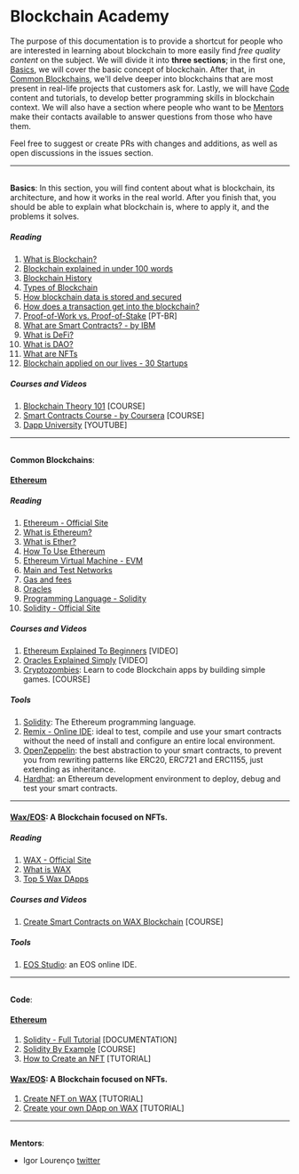 
# Blockchain Academy

The purpose of this documentation is to provide a shortcut for people who are interested in learning about blockchain to more easily find _free quality content_ on the subject. We will divide it into **three sections**; in the first one, [Basics](#basics), we will cover the basic concept of blockchain. After that, in [Common Blockchains](#common-blockchains), we'll delve deeper into blockchains that are most present in real-life projects that customers ask for. Lastly, we will have [Code](#code) content and tutorials, to develop better programming skills in blockchain context. We will also have a section where people who want to be [Mentors](#mentors) make their contacts available to answer questions from those who have them.    

Feel free to suggest or create PRs with changes and additions, as well as open discussions in the issues section.

---
<a id="basics"></a>     
**Basics**: In this section, you will find content about what is blockchain, its architecture, and how it works in the real world. After you finish that, you should be able to explain what blockchain is, where to apply it, and the problems it solves.     
##### Reading
1. [What is Blockchain?](https://www.investopedia.com/terms/b/blockchain.asp)
2. [Blockchain explained in under 100 words](https://www2.deloitte.com/ch/en/pages/strategy-operations/articles/blockchain-explained.html)
3. [Blockchain History](https://en.wikipedia.org/wiki/Blockchain#History)
4. [Types of Blockchain](https://en.wikipedia.org/wiki/Blockchain#Types)
5. [How blockchain data is stored and secured](https://www.euromoney.com/learning/blockchain-explained/how-blockchain-data-is-stored-and-secured)
6. [How does a transaction get into the blockchain?](https://www.euromoney.com/learning/blockchain-explained/how-transactions-get-into-the-blockchain)
7. [Proof-of-Work vs. Proof-of-Stake](https://medium.com/swissborg/proof-of-work-vs-proof-of-stake-translated-by-hashiva-pedro-lima-c136e3b5faaa) [PT-BR]
8. [What are Smart Contracts? - by IBM](https://www.ibm.com/topics/smart-contracts)
9. [What is DeFi?](https://forkast.news/explainer-decentralized-finance-defi-guide/)
10. [What is DAO?](https://coinmarketcap.com/alexandria/article/what-is-a-dao)
11. [What are NFTs](https://www.forbes.com/advisor/investing/nft-non-fungible-token/)
12. [Blockchain applied on our lives - 30 Startups](https://builtin.com/blockchain/blockchain-applications)

##### Courses and Videos
1. [Blockchain Theory 101](https://www.udemy.com/course/blockchain-theory-101/) [COURSE]
2. [Smart Contracts Course - by Coursera](https://www.coursera.org/learn/smarter-contracts) [COURSE]
3. [Dapp University](https://www.youtube.com/channel/UCY0xL8V6NzzFcwzHCgB8orQ) [YOUTUBE]


---
<a id="common-blockchains"></a>     
**Common Blockchains**: 
#### [Ethereum](https://ethereum.org/)
##### Reading
1. [Ethereum - Official Site](https://ethereum.org/)
2. [What is Ethereum?](https://www.investopedia.com/terms/e/ethereum.asp)
3. [What is Ether?](https://ethereum.org/en/eth/)
4. [How To Use Ethereum](https://www.coindesk.com/learn/ethereum-101/how-to-use-ethereum)
5. [Ethereum Virtual Machine - EVM](https://ethereum.org/en/developers/docs/evm/)
6. [Main and Test Networks](https://ethereum.org/en/developers/docs/networks/)
7. [Gas and fees](https://ethereum.org/en/developers/docs/gas/)
8. [Oracles](https://ethereum.org/en/developers/docs/oracles/)
9. [Programming Language - Solidity](https://docs.soliditylang.org/en/v0.8.6/)
10. [Solidity - Official Site](https://docs.soliditylang.org/en/v0.8.6/)


##### Courses and Videos
1. [Ethereum Explained To Beginners](https://www.youtube.com/watch?v=jxLkbJozKbY&ab_channel=99Bitcoins) [VIDEO]
2. [Oracles Explained Simply](https://www.youtube.com/watch?v=m64dLRjJ9Bs&ab_channel=Hashoshi) [VIDEO]
3. [Cryptozombies](https://cryptozombies.io/): Learn to code Blockchain apps by building simple games. [COURSE]


##### Tools
1. [Solidity](https://docs.soliditylang.org/en/v0.8.6/): The Ethereum programming language.
2. [Remix - Online IDE](https://remix.ethereum.org/): ideal to test, compile and use your smart contracts without the need of install and configure an entire local environment.
3. [OpenZeppelin](https://openzeppelin.com/): the best abstraction to your smart contracts, to prevent you from rewriting patterns like ERC20, ERC721 and ERC1155, just extending as inheritance.
4. [Hardhat](https://hardhat.org/): an Ethereum development environment to deploy, debug and test your smart contracts.
---


#### [Wax/EOS](https://on.wax.io/wax-io/): A Blockchain focused on NFTs.
##### Reading
1. [WAX - Official Site](https://on.wax.io/wax-io/)
2. [What is WAX](https://academy.ivanontech.com/blog/exploring-the-worldwide-asset-exchange-wax)
3. [Top 5 Wax DApps](https://www.youtube.com/watch?v=3EvVwhg8OEg&ab_channel=LiteLiger)

##### Courses and Videos
1. [Create Smart Contracts on WAX Blockchain](https://tetacourse.com/development/892-create-a-smart-contract-on-wax-blockchain-including-nft-rng.html) [COURSE]


##### Tools
1. [EOS Studio](https://app.eosstudio.io/): an EOS online IDE.


---
<a id="code"></a>     
**Code**:
#### [Ethereum](https://ethereum.org/)
1. [Solidity - Full Tutorial](https://www.tutorialspoint.com/solidity/index.htm) [DOCUMENTATION]
2. [Solidity By Example](https://solidity-by-example.org/) [COURSE]
3. [How to Create an NFT](https://docs.alchemy.com/alchemy/tutorials/how-to-create-an-nft/) [TUTORIAL]


#### [Wax/EOS](https://on.wax.io/wax-io/): A Blockchain focused on NFTs.
1. [Create NFT on WAX](https://developer.wax.io/dapps/create-non-fungible-tokens-nfts/) [TUTORIAL]
2. [Create your own DApp on WAX](https://developer.wax.io/dapps/deploy-your-dapp-on-wax/) [TUTORIAL]


---
<a id="mentors"></a>     
**Mentors**: 
* Igor Lourenço [twitter](https://twitter.com/_igorlourenco)
